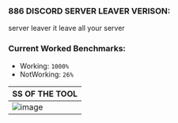 ### 886  DISCORD SERVER LEAVER VERISON:
server leaver it leave all your server 

### Current Worked Benchmarks:
- Working: `1000%`
- NotWorking: `26%`


| SS OF THE TOOL| 
| ------------- | 
| ![image](https://media.discordapp.net/attachments/845712592948559873/870073622151184444/unknown.png) |
